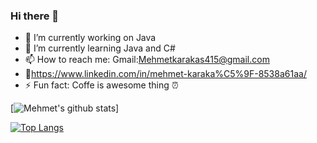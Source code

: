 ### Hi there 👋



- 🔭 I’m currently working on Java 
- 🌱 I’m currently learning Java and C#
- 📫 How to reach me: Gmail:Mehmetkarakas415@gmail.com
- 🦸https://www.linkedin.com/in/mehmet-karaka%C5%9F-8538a61aa/
- ⚡ Fun fact: Coffe is awesome thing ⏰


[![Mehmet's github stats](https://github-readme-stats.vercel.app/api?username=Mehmetkrks09&count_private=true&show_icons=true&theme=radical&hide_rank=false)]


[![Top Langs](https://github-readme-stats.vercel.app/api/top-langs/?username=Mehmetkrks09)](https://github.com/anuraghazra/github-readme-stats)


